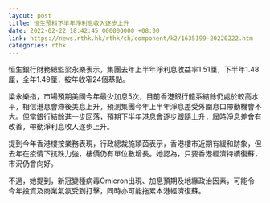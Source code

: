 ```yaml
---
layout: post
title: 恒生預料下半年淨利息收入逐步上升
date: 2022-02-22 18:42:45.000000000 +08:00
link: https://news.rthk.hk/rthk/ch/component/k2/1635199-20220222.htm
categories: rthk
---
```


恒生銀行財務總監梁永樂表示，集團去年上半年淨利息收益率1.51厘，下半年1.48厘，全年1.49厘，按年收窄24個基點。

梁永樂指，市場預期美國今年最少加息5次，目前香港銀行體系結餘仍處於較高水平，相信港息會滯後美息上升，預測集團今年上半年淨息差受外圍息口帶動機會不大。但當銀行結餘進一步回落，預期下半年港息會逐步跟隨上升，屆時淨息差會有改善，帶動淨利息收入逐步上升。

提到今年香港樓按業務表現，行政總裁施穎茵表示，香港樓市近期有緩和跡象，但去年在疫情下抗跌力強，樓價仍有單位數增長。她認為，只要香港經濟持續復蘇，市況仍會向好。

不過，她提到，新冠變種病毒Omicron出現、加息預期及地緣政治因素，可能令今年投資及商業氣氛受到打擊，同時亦可能拖累本港經濟復蘇。
